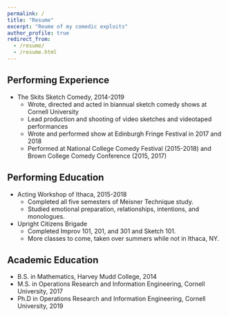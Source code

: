 ```yaml
---
permalink: /
title: "Resume"
excerpt: "Reume of my comedic exploits"
author_profile: true
redirect_from:
  - /resume/
  - /resume.html
---
```


## Performing Experience
* The Skits Sketch Comedy, 2014-2019
  * Wrote, directed and acted in biannual sketch comedy shows at Cornell University
  * Lead production and shooting of video sketches and videotaped performances
  * Wrote and performed show at Edinburgh Fringe Festival in 2017 and 2018
  * Performed at National College Comedy Festival (2015-2018) and Brown College Comedy Conference (2015, 2017)

## Performing Education
* Acting Workshop of Ithaca, 2015-2018
  * Completed all five semesters of Meisner Technique study.
  * Studied emotional preparation, relationships, intentions, and monologues.
* Upright Citizens Brigade
  * Completed Improv 101, 201, and 301 and Sketch 101.
  * More classes to come, taken over summers while not in Ithaca, NY.

## Academic Education
* B.S. in Mathematics, Harvey Mudd College, 2014
* M.S. in Operations Research and Information Engineering, Cornell University, 2017
* Ph.D in Operations Research and Information Engineering, Cornell University, 2019
